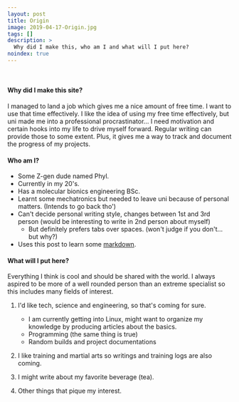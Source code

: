 ```yaml
---
layout: post
title: Origin
image: 2019-04-17-Origin.jpg
tags: []
description: >
  Why did I make this, who am I and what will I put here?
noindex: true
---
```

&nbsp;

#### Why did I make this site?

I managed to land a job which gives me a nice amount of free time. I want to use that time effectively. I like the idea of using my free time effectively, but uni made me into a professional procrastinator... I need motivation and certain hooks into my life to drive myself forward. Regular writing can provide those to some extent. Plus, it gives me a way to track and document the progress of my projects.

#### Who am I?

*	Some Z-gen dude named Phyl.
*	Currently in my 20's.
*	Has a molecular bionics engineering BSc.
*	Learnt some mechatronics but needed to leave uni because of personal matters. (Intends to go back tho')
*	Can't decide personal writing style, changes between 1st and 3rd person (would be interesting to write in 2nd person about myself)
	*	But definitely prefers tabs over spaces. (won't judge if you don't... but why?)
*	Uses this post to learn some [markdown](https://www.markdowntutorial.com/).

#### What will I put here?

Everything I think is cool and should be shared with the world. I always aspired to be more of a well rounded person than an extreme specialist so this includes many fields of interest.
1.	I'd like tech, science and engineering, so that's coming for sure.
	*	I am currently getting into Linux, might want to organize my knowledge by producing articles about the basics.
	*	Programming (the same thing is true)
	*	Random builds and project documentations
	
2.	I like training and martial arts so writings and training logs are also coming.
3.	I might write about my favorite beverage (tea).
4.	Other things that pique my interest.


